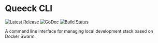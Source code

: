 # Queeck CLI

<p>
    <a href="https://github.com/queeck/cli/releases"><img src="https://img.shields.io/github/release/queeck/cli.svg" alt="Latest Release"></a>
    <a href="https://pkg.go.dev/github.com/queeck/cli/?tab=doc"><img src="https://godoc.org/github.com/golang/gddo?status.svg" alt="GoDoc"></a>
    <a href="https://github.com/queeck/cli/actions"><img src="https://github.com/queeck/cli/workflows/build/badge.svg" alt="Build Status"></a>
</p>

A command line interface for managing local development stack based on Docker Swarm.
